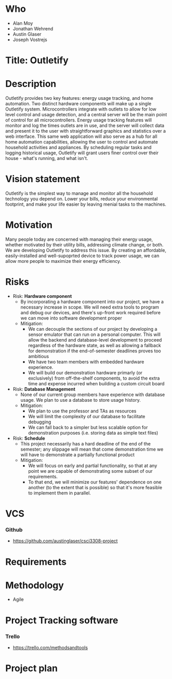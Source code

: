 # Who
* Alan Moy
* Jonathan Wehrend
* Austin Glaser
* Joseph Vostrejs

# Title: Outletify

# Description
Outletify provides two key features: energy usage tracking, and home
automation. Two distinct hardware components will make up a single Outletify
system. Microcontrollers integrate with outlets to allow for low level control
and usage detection, and a central server will be the main point of control for
all microcontrollers. Energy usage tracking features will monitor and log the
times outlets are in use, and the server will collect data and present it to
the user with straightforward graphics and statistics over a web interface.
This same web application will also serve as a hub for all home automation
capabilities, allowing the user to control and automate household activities
and appliances. By scheduling regular tasks and logging historical usage,
Outletify will grant users finer control over their house - what's running,
and what isn't.

# Vision statement
Outletify is the simplest way to manage and monitor all the household
technology you depend on. Lower your bills, reduce your environmental
footprint, and make your life easier by leaving menial tasks to the machines.

# Motivation
Many people today are concerned with managing their energy usage, whether
motivated by their utility bills, addressing climate change, or both. We are
developing Outletify to address this issue. By creating an affordable,
easily-installed and well-supoprted device to track power usage, we can allow
more people to maximize their energy efficiency.

# Risks
-   Risk: **Hardware component**
    -   By incorporating a hardware component into our project, we have a
        necessary increase in scope. We will need extra tools to program and
        debug our devices, and there's up-front work required before we can move
        into software development proper
    -   Mitigation:
        -   We can decouple the sections of our project by developing a sensor
            emulator that can run on a personal computer. This will allow the
            backend and database-level development to proceed regardless of the
            hardware state, as well as allowing a fallback for demonstration if
            the end-of-semester deadlines proves too ambitious
        -   We have two team members with embedded hardware experience.
        -   We will build our demonstration hardware primarly (or exclusively)
            from off-the-shelf components, to avoid the extra time and expense
            incurred when building a custom circuit board
-   Risk: **Database Management**
    -   None of our current group members have experience with database usage.
        We plan to use a database to store usage history.
    -   Mitigation:
        -   We plan to use the professor and TAs as resources
        -   We will limit the complexity of our database to facilitate debugging
        -   We can fall back to a simpler but less scalable option for
            demonstration purposes (i.e. storing data as simple text files)
-   Risk: **Schedule**
    -   This project necessarily has a hard deadline of the end of the semester;
        any slippage will mean that come demonstration time we will have to
        demonstrate a partially functional product
    -   Mitigation:
        -   We will focus on early and partial functionality, so that at any
            point we are capable of demonstrating some subset of our
            requirements.
        -   To that end, we will minimize our features' dependence on one
            another (to the extent that is possible) so that it's more feasible
            to implement them in parallel.

# VCS
### Github
* https://github.com/austinglaser/csci3308-project

# Requirements

# Methodology
* Agile

# Project Tracking software
### Trello
* https://trello.com/methodsandtools

# Project plan

